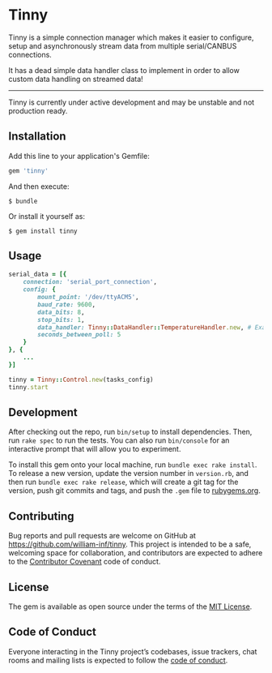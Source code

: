# Tinny

Tinny is a simple connection manager which makes it easier to configure, setup and asynchronously stream data from multiple serial/CANBUS connections.

It has a dead simple data handler class to implement in order to allow custom data handling on streamed data!

----

Tinny is currently under active development and may be unstable and not production ready.

## Installation

Add this line to your application's Gemfile:

```ruby
gem 'tinny'
```

And then execute:

    $ bundle

Or install it yourself as:

    $ gem install tinny

## Usage

```ruby
serial_data = [{
    connection: 'serial_port_connection',
    config: {
        mount_point: '/dev/ttyACM5',
        baud_rate: 9600,
        data_bits: 8,
        stop_bits: 1,
        data_handler: Tinny::DataHandler::TemperatureHandler.new, # Example data handler
        seconds_between_poll: 5
    }
}, {
    ...
}]

tinny = Tinny::Control.new(tasks_config)
tinny.start
```


## Development

After checking out the repo, run `bin/setup` to install dependencies. Then, run `rake spec` to run the tests. You can also run `bin/console` for an interactive prompt that will allow you to experiment.

To install this gem onto your local machine, run `bundle exec rake install`. To release a new version, update the version number in `version.rb`, and then run `bundle exec rake release`, which will create a git tag for the version, push git commits and tags, and push the `.gem` file to [rubygems.org](https://rubygems.org).

## Contributing

Bug reports and pull requests are welcome on GitHub at https://github.com/william-inf/tinny. This project is intended to be a safe, welcoming space for collaboration, and contributors are expected to adhere to the [Contributor Covenant](http://contributor-covenant.org) code of conduct.

## License

The gem is available as open source under the terms of the [MIT License](https://opensource.org/licenses/MIT).

## Code of Conduct

Everyone interacting in the Tinny project’s codebases, issue trackers, chat rooms and mailing lists is expected to follow the [code of conduct](https://github.com/william-inf/tinny/blob/master/CODE_OF_CONDUCT.md).
